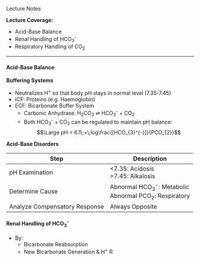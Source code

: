 Lecture Notes

**Lecture Coverage:**
- Acid-Base Balance
- Renal Handling of HCO<sub>3</sub><sup>-</sup>
- Respiratory Handling of CO<sub>2</sub>

---
#### **Acid-Base Balance**
**Buffering Systems**
- Neutralizes H<sup>+</sup> so that body pH stays in normal level (7.35-7.45)
- ICF: Proteins (e.g. Haemoglobin)
- ECF: Bicarbonate Buffer System
	- Carbonic Anhydrase: H<sub>2</sub>CO<sub>3</sub> ⇌ HCO<sub>3</sub><sup>-</sup> + CO<sub>2</sub>
	- Both HCO<sub>3</sub><sup>-</sup> + CO<sub>2</sub> can be regulated to maintain pH balance:
$$\Large pH = 6.1\;+\;log\frac{[HCO_{3}^{-}]}{PCO_{2}}$$

**Acid-Base Disorders**

| Step                          | Description                                                                              |
| ----------------------------- | ---------------------------------------------------------------------------------------- |
| pH Examination                | <7.35: Acidosis<br>>7.45: Alkalosis                                                      |
| Determine Cause               | Abnormal HCO<sub>3</sub><sup>-</sup>: Metabolic<br>Abnormal PCO<sub>2</sub>: Respiratory |
| Analyze Compensatory Response | Always Opposite                                                                          |


#### **Renal Handling of HCO<sub>3</sub><sup>-</sup>**
- By:
	- Bicarbonate Reabsorption
	- New Bicarbonate Generation & H<sup>+</sup> R